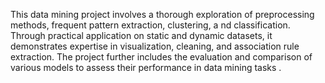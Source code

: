 This data mining project involves a thorough exploration of preprocessing methods, frequent pattern extraction, clustering, a nd classification. 
Through practical application on static and dynamic datasets, it demonstrates expertise in visualization, cleaning, and association rule extraction. 
The project further includes the evaluation and comparison of various models to assess their performance in data mining tasks .
